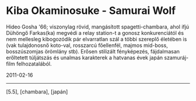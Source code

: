 # Kiba Okaminosuke - Samurai Wolf

Hideo Gosha '66; viszonylag rövid, mangásított spagetti-chambara, ahol ifjú Dühöngő Farkas(ka) megvédi a relay station-t a gonosz konkurenciától és nem mellesleg kibogozódik pár elvarratlan szál a többi szereplő életében is (vak tulajdonosnő koto-val, rosszarcú főellenfél, majmos mid-boss, bosszúszomjas örömlány stb). Erősen stilizált fényképezés, fájdalmasan erőltetett túljátszás és unalmas karakterek a hatvanas évek japán szamuráj-film felhozatalából.

2011-02-16 

----

[5.5], [chambara], [japán]